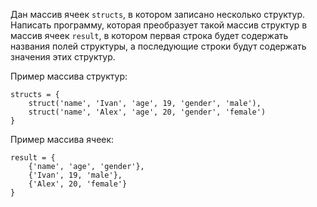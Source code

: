 Дан массив ячеек `structs`, в котором записано несколько структур. Написать программу, которая преобразует такой массив структур в массив ячеек `result`, в котором первая строка будет содержать названия полей структуры, а последующие строки будут содержать значения этих структур.

Пример массива структур:
```
structs = {
    struct('name', 'Ivan', 'age', 19, 'gender', 'male'), 
    struct('name', 'Alex', 'age', 20, 'gender', 'female')
}
```
Пример массива ячеек:
```
result = {
    {'name', 'age', 'gender'}, 
    {'Ivan', 19, 'male'}, 
    {'Alex', 20, 'female'}
}
```
